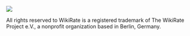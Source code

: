 [<img align="center"  src="https://media-exp1.licdn.com/dms/image/C4D1BAQG_U9F1oAbg4g/company-background_10000/0/1557326103523?e=1637892000&v=beta&t=HHRTu6Y5KkEz5t3v5SiMomoKrqnezkalWLPSE-NTOlM">](https://wikirate.org/uk_modern_slavery_act_research)

All rights reserved to WikiRate is a registered trademark of The WikiRate Project e.V., a nonprofit organization based in Berlin, Germany.
